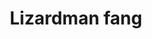 ---
layout: item
title: Lizardman fang
item-id: 13391
datatable: true
id: 13391
name: "Lizardman fang"
members: true
lowalch: 24
highalch: 36
examine: "Ripped from the maw of a dying lizardman of Kourend."
monsters:
  - id: 6766
    name: "Lizardman shaman"
    members: true
    combat_level: 150
    wiki_url: "https://oldschool.runescape.wiki/w/Lizardman_shaman#Standard"
    drops:
      - quantity: "10-14"
        rarity: 0.076
    image: "https://oldschool.runescape.wiki/images/thumb/2/2f/Lizardman_shaman_%281%29.png/200px-Lizardman_shaman_%281%29.png?7c5b4"
  - id: 6914
    name: "Lizardman"
    members: true
    combat_level: 53
    wiki_url: "https://oldschool.runescape.wiki/w/Lizardman#Level_53"
    drops:
      - quantity: "1"
        rarity: 0.11494252873563218
    image: "https://oldschool.runescape.wiki/images/thumb/8/82/Lizardman_%28level_53%29.png/200px-Lizardman_%28level_53%29.png?71082"
  - id: 6916
    name: "Lizardman"
    members: true
    combat_level: 62
    wiki_url: "https://oldschool.runescape.wiki/w/Lizardman#Level_62"
    drops:
      - quantity: "1"
        rarity: 0.11494252873563218
    image: "https://oldschool.runescape.wiki/images/thumb/8/82/Lizardman_%28level_53%29.png/200px-Lizardman_%28level_53%29.png?71082"
  - id: 6918
    name: "Lizardman brute"
    members: true
    combat_level: 73
    wiki_url: "https://oldschool.runescape.wiki/w/Lizardman_brute#Standard"
    drops:
      - quantity: "1"
        rarity: 0.208955223880597
    image: "https://oldschool.runescape.wiki/images/thumb/3/31/Lizardman_brute.png/200px-Lizardman_brute.png?d612a"
  - id: 7573
    name: "Lizardman shaman"
    members: true
    combat_level: 0
    wiki_url: "https://oldschool.runescape.wiki/w/Lizardman_shaman#Standard"
    drops:
      - quantity: "10-14"
        rarity: 0.076
    image: "https://oldschool.runescape.wiki/images/thumb/2/2f/Lizardman_shaman_%281%29.png/200px-Lizardman_shaman_%281%29.png?7c5b4"
---